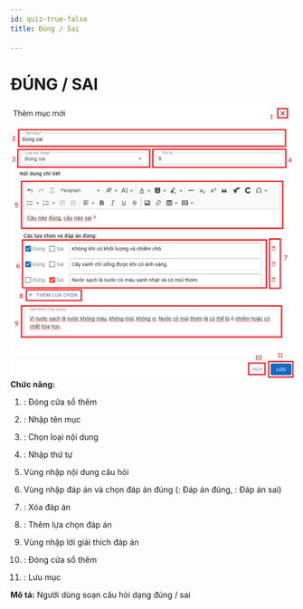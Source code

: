 ```yaml
---
id: quiz-true-false
title: Đúng / Sai

---
```


# ĐÚNG / SAI
![](../../../static/img/soan-hoc-lieu-so/quiz-true-false/dung-sai.png)
__Chức năng:__ 
1. <img src="/docs-lms/img/chung/dong.png" alt="" width="30" />: Đóng cửa sổ thêm
2. <img src="/docs-lms/img/chung/ten-muc.png" alt="" width="80" />: Nhập tên mục
3. <img src="/docs-lms/img/soan-hoc-lieu-so/quiz-true-false/loai.png" alt="" width="90" />: Chọn loại nội dung
4. <img src="/docs-lms/img/chung/thu-tu.png" alt="" width="60" />: Nhập thứ tự
5. Vùng nhập nội dung câu hỏi
6. Vùng nhập đáp án và chọn đáp án đúng
(<img src="/docs-lms/img/soan-hoc-lieu-so/quiz-multiple-choice/dung.png" alt="" width="30" />: Đáp án đúng, <img src="/docs-lms/img/soan-hoc-lieu-so/quiz-true-false/sai.png" alt="" width="30" />: Đáp án sai)

7. <img src="/docs-lms/img/chung/xoa.png" alt="" width="30" />: Xóa đáp án
8. <img src="/docs-lms/img/chung/them-dap-an.png" alt="" width="140" />: Thêm lựa chọn đáp án
9. Vùng nhập lời giải thích đáp án
10. <img src="/docs-lms/img/chung/huy.png" alt="" width="40" />: Đóng cửa sổ thêm
11. <img src="/docs-lms/img/chung/luu.png" alt="" width="50" />: Lưu mục  

__Mô tả:__ Người dùng soạn câu hỏi dạng đúng / sai
